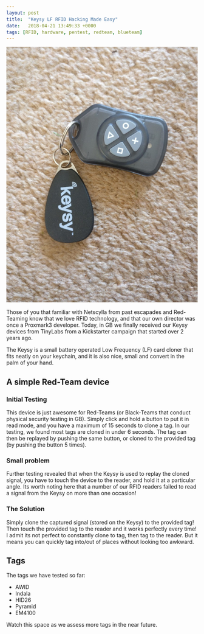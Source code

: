 ```yaml
---
layout: post
title:  "Keysy LF RFID Hacking Made Easy"
date:   2018-04-21 13:49:33 +0000
tags: [RFID, hardware, pentest, redteam, blueteam]
---
```

![](/assets/keysy.jpeg)

Those of you that familiar with Netscylla from past escapades and Red-Teaming know that we love RFID technology, and that our own director was once a Proxmark3 developer. Today, in GB we finally received our Keysy devices from TinyLabs from a Kickstarter campaign that started over 2 years ago.

The Keysy is a small battery operated Low Frequency (LF) card cloner that fits neatly on your keychain, and it is also nice, small and convert in the palm of your hand.

## A simple Red-Team device
### Initial Testing
This device is just awesome for Red-Teams (or Black-Teams that conduct physical security testing in GB). Simply click and hold a button to put it in read mode, and you have a maximum of 15 seconds to clone a tag. In our testing, we found most tags are cloned in under 6 seconds. The tag can then be replayed by pushing the same button, or cloned to the provided tag (by pushing the button 5 times).

### Small problem
Further testing revealed that when the Keysy is used to replay the cloned signal, you have to touch the device to the reader, and hold it at a particular angle. Its worth noting here that a number of our RFID readers failed to read a signal from the Keysy on more than one occasion!

### The Solution
Simply clone the captured signal (stored on the Keysy) to the provided tag! Then touch the provided tag to the reader and it works perfectly every time! I admit its not perfect to constantly clone to tag, then tag to the reader. But it means you can quickly tag into/out of places without looking too awkward.

## Tags
The tags we have tested so far:
* AWID
* Indala
* HID26
* Pyramid
* EM4100

Watch this space as we assess more tags in the near future.

